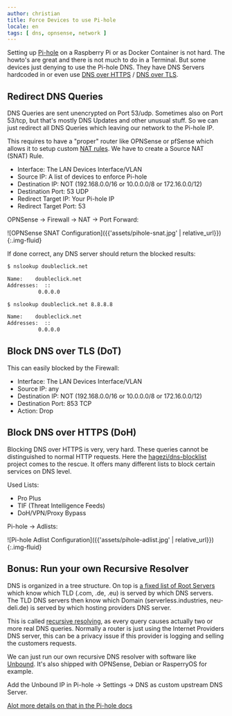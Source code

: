 ```yaml
---
author: christian
title: Force Devices to use Pi-hole
locale: en
tags: [ dns, opnsense, network ]
---
```


Setting up [Pi-hole](https://pi-hole.net) on a Raspberry Pi or as Docker Container is not hard. 
The howto's are great and there is not much to do in a Terminal. But some devices just denying to 
use the Pi-hole DNS. They have DNS Servers hardcoded in or even use
[DNS over HTTPS][doh] / [DNS over TLS][dot].

[doh]: https://de.wikipedia.org/wiki/DNS_over_HTTPS
[dot]: https://en.wikipedia.org/wiki/DNS_over_TLS

## Redirect DNS Queries

DNS Queries are sent unencrypted on Port 53/udp. Sometimes also on Port 53/tcp, 
but that's mostly DNS Updates and other unusual stuff. So we can just redirect all DNS Queries 
which leaving our network to the Pi-hole IP.

This requires to have a "proper" router like OPNSense or pfSense which allows it to setup custom 
[NAT rules][nat]. We have to create a Source NAT (SNAT) Rule.

- Interface: The LAN Devices Interface/VLAN
- Source IP: A list of devices to enforce Pi-hole
- Destination IP: NOT (192.168.0.0/16 or 10.0.0.0/8 or 172.16.0.0/12)
- Destination Port: 53 UDP
- Redirect Target IP: Your Pi-hole IP
- Redirect Target Port: 53

OPNSense → Firewall → NAT → Port Forward:

![OPNSense SNAT Configuration]({{'assets/pihole-snat.jpg' | relative_url}}){:.img-fluid}

If done correct, any DNS server should return the blocked results:

```sh
$ nslookup doubleclick.net

Name:    doubleclick.net
Addresses:  ::
          0.0.0.0

$ nslookup doubleclick.net 8.8.8.8

Name:    doubleclick.net
Addresses:  ::
          0.0.0.0
```

## Block DNS over TLS (DoT)

This can easily blocked by the Firewall:

- Interface: The LAN Devices Interface/VLAN
- Source IP: any
- Destination IP: NOT (192.168.0.0/16 or 10.0.0.0/8 or 172.16.0.0/12)
- Destination Port: 853 TCP
- Action: Drop

## Block DNS over HTTPS (DoH)

Blocking DNS over HTTPS is very, very hard. These queries cannot be distinguished 
to normal HTTP requests.
Here the [hagezi/dns-blocklist](https://github.com/hagezi/dns-blocklists) project comes to 
the rescue. It offers many different lists to block certain services on DNS level. 

Used Lists:

- Pro Plus
- TIF (Threat Intelligence Feeds)
- DoH/VPN/Proxy Bypass

Pi-hole → Adlists:

![Pi-hole Adlist Configuration]({{'assets/pihole-adlist.jpg' | relative_url}}){:.img-fluid}

## Bonus: Run your own Recursive Resolver

DNS is organized in a tree structure. On top is [a fixed list of Root Servers][root] which know which 
TLD (.com, .de, .eu) is served by which DNS servers. The TLD DNS servers then know which Domain 
(serverless.industries, neu-deli.de) is served by which hosting providers DNS server. 

This is called [recursive resolving][recur], as every query causes actually two or more real DNS queries. 
Normally a router is just using the Internet Providers DNS server, this can be a privacy issue 
if this provider is logging and selling the customers requests.

We can just run our own recursive DNS resolver with software like 
[Unbound](https://nlnetlabs.nl/projects/unbound/about/). It's also shipped 
with OPNSense, Debian or RasperryOS for example.

Add the Unbound IP in Pi-hole → Settings → DNS as custom upstream DNS Server.

[Alot more details on that in the Pi-hole docs](https://docs.pi-hole.net/guides/dns/unbound/)

[root]: https://en.wikipedia.org/wiki/Root_name_server
[recur]: https://en.wikipedia.org/wiki/Name_server#Recursive_Resolver
[nat]: https://en.wikipedia.org/wiki/Network_address_translation
